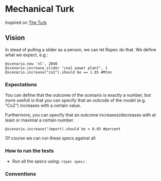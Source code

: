 # Mechanical Turk

Inspired on [The Turk](http://en.wikipedia.org/wiki/The_Turk)

## Vision

In stead of pulling a slider as a person, we can let Rspec do that. We define
what we expect, e.g.:

````Rspec
@scenario.new 'nl', 2040
@scenario.increase_slider "coal power plant", 1
@scenario.increase("co2").should be == 1.05 #Mton
````

### Expectations

You can define that the outcome of the scenario is exactly a number, but more
usefull is that you can specify that an outcode of the model (e.g. "Co2")
increases with a certain value.

Furthermore, you can specify that an outcome increases/decreases with at least
or maximal a certain number.

````Rpsec
@scenario.increase("import).should be > 0.03 #percent
````

Of course we can run these specs against all

### How to run the tests

* Run all the specs using: `rspec spec/.`

### Conventions

